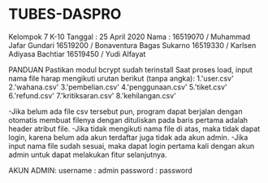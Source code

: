 # TUBES-DASPRO
Kelompok 7 K-10
Tanggal : 25 April 2020
Nama : 
16519070 / Muhammad Jafar Gundari
16519200 / Bonaventura Bagas Sukarno 
16519330 / Karlsen Adiyasa Bachtiar 
16519450 / Yudi Alfayat

PANDUAN
Pastikan modul bcrypt sudah terinstall
Saat proses load, input nama file harap mengikuti urutan berikut (tanpa angka):
1.'user.csv'
2.'wahana.csv'
3.'pembelian.csv'
4.'penggunaan.csv'
5.'tiket.csv'
6.'refund.csv'
7.'kritiksaran.csv'
8.'kehilangan.csv'

-Jika belum ada file csv tersebut pun, program dapat berjalan dengan otomatis membuat filenya dengan dituliskan pada baris pertama adalah    header atribut file.
-Jika tidak mengikuti nama file di atas, maka tidak dapat login, karena belum ada akun terdaftar juga tidak ada akun admin.
-Jika input nama file sudah sesuai, maka dapat login pertama kali dengan akun admin untuk dapat melakukan fitur selanjutnya.

AKUN ADMIN:
username : admin
password : password

